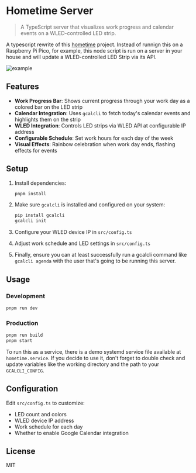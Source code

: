 # Hometime Server

> A TypeScript server that visualizes work progress and calendar events on a WLED-controlled LED strip.

A typescript rewrite of this [hometime](https://github.com/veebch/hometime) project. Instead of runnign this on a Raspberry Pi Pico, for example, this node script is run on a server in your house and will update a WLED-controlled LED Strip via its API.

![example](./hometime.jpg)

## Features

- **Work Progress Bar**: Shows current progress through your work day as a colored bar on the LED strip
- **Calendar Integration**: Uses `gcalcli` to fetch today's calendar events and highlights them on the strip
- **WLED Integration**: Controls LED strips via WLED API at configurable IP address
- **Configurable Schedule**: Set work hours for each day of the week
- **Visual Effects**: Rainbow celebration when work day ends, flashing effects for events

## Setup

1. Install dependencies:
   ```bash
   pnpm install
   ```

2. Make sure `gcalcli` is installed and configured on your system:
   ```bash
   pip install gcalcli
   gcalcli init
   ```

3. Configure your WLED device IP in `src/config.ts`

4. Adjust work schedule and LED settings in `src/config.ts`

5. Finally, ensure you can at least successfully run a gcalcli command like `gcalcli
   agenda` with the user that's going to be running this server.

## Usage

### Development
```bash
pnpm run dev
```

### Production
```bash
pnpm run build
pnpm start
```

To run this as a service, there is a demo systemd service file available at `hometime.service`. If you decide to use it, don't forget to double check and update variables like the working directory and the path to your `GCALCLI_CONFIG`.


## Configuration

Edit `src/config.ts` to customize:
- LED count and colors
- WLED device IP address
- Work schedule for each day
- Whether to enable Google Calendar integration

## License

MIT
